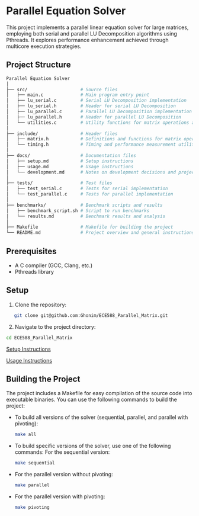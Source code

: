 # Parallel Equation Solver

This project implements a parallel linear equation solver for large matrices, employing both serial and parallel LU Decomposition algorithms using Pthreads. It explores performance enhancement achieved through multicore execution strategies.

## Project Structure
```bash
Parallel Equation Solver
│
├── src/                    # Source files
│   ├── main.c              # Main program entry point
│   ├── lu_serial.c         # Serial LU Decomposition implementation
│   ├── lu_serial.h         # Header for serial LU Decomposition
│   ├── lu_parallel.c       # Parallel LU Decomposition implementation using Pthreads
│   ├── lu_parallel.h       # Header for parallel LU Decomposition
│   └── utilities.c         # Utility functions for matrix operations and timing
│
├── include/                # Header files
│   ├── matrix.h            # Definitions and functions for matrix operations
│   └── timing.h            # Timing and performance measurement utilities
│
├── docs/                   # Documentation files
│   ├── setup.md            # Setup instructions
│   ├── usage.md            # Usage instructions
│   └── development.md      # Notes on development decisions and project structure
│
├── tests/                  # Test files
│   ├── test_serial.c       # Tests for serial implementation
│   └── test_parallel.c     # Tests for parallel implementation
│
├── benchmarks/             # Benchmark scripts and results
│   ├── benchmark_script.sh # Script to run benchmarks
│   └── results.md          # Benchmark results and analysis
│
├── Makefile                # Makefile for building the project
└── README.md               # Project overview and general instructions
```
## Prerequisites

* A C compiler (GCC, Clang, etc.)
* Pthreads library 

## Setup

1. Clone the repository:
```bash
   git clone git@github.com:Ghonim/ECE588_Parallel_Matrix.git
```

2. Navigate to the project directory:
```bash
cd ECE588_Parallel_Matrix
```

[Setup Instructions](docs/setup.md)

[Usage Instructions](docs/usage.md)

## Building the Project

The project includes a Makefile for easy compilation of the source code into executable binaries. You can use the following commands to build the project:

- To build all versions of the solver (sequential, parallel, and parallel with pivoting):
  ```bash
  make all
   ```
- To build specific versions of the solver, use one of the following commands:
For the sequential version:
   ```bash
   make sequential
   ```
- For the parallel version without pivoting:
   ```bash
   make parallel
   ```
- For the parallel version with pivoting:
   ```bash
   make pivoting
   ```

